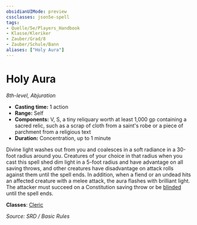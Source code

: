 ```yaml
---
obsidianUIMode: preview
cssclasses: json5e-spell
tags:
- Quelle/5e/Players_Handbook
- Klasse/Kleriker
- Zauber/Grad/8
- Zauber/Schule/Bann
aliases: ["Holy Aura"]
---
```

# Holy Aura
*8th-level, Abjuration*  

- **Casting time:** 1 action
- **Range:** Self
- **Components:** V, S, a tiny reliquary worth at least 1,000 gp containing a sacred relic, such as a scrap of cloth from a saint's robe or a piece of parchment from a religious text
- **Duration:** Concentration, up to 1 minute

Divine light washes out from you and coalesces in a soft radiance in a 30-foot radius around you. Creatures of your choice in that radius when you cast this spell shed dim light in a 5-foot radius and have advantage on all saving throws, and other creatures have disadvantage on attack rolls against them until the spell ends. In addition, when a fiend or an undead hits an affected creature with a melee attack, the aura flashes with brilliant light. The attacker must succeed on a Constitution saving throw or be [blinded](rules/conditions.md#blinded) until the spell ends.

**Classes**: [Cleric](../Charakteroptionen/Klassen/Kleriker.md)

*Source: SRD / Basic Rules*